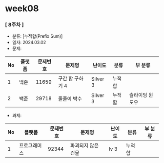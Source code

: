# week08

### [ 8주차 ]
- 분류: [누적합(Prefix Sum)]
- 일자: 2024.03.02
- 문제:

|No| 플랫폼 | 문제번호  | 문제명        | 난이도       | 분류  | 부 분류      |
|---|----|-------|------------|-----------|-----|-----------|
|1| 백준 | 11659 | 구간 합 구하기 4 | Silver 3  | 누적합 |           |
|2| 백준 | 29718 | 줄줄이 박수     | Silver 3  | 누적합 | 슬라이딩 윈도우  |


- 과제:

|No|플랫폼|문제번호|문제명|난이도|분류|부 분류|
|---|---|---|---|---|---|---|
|1| 프로그래머스 | 92344 | 파괴되지 않은 건물 | lv 3 | 누적합 |	